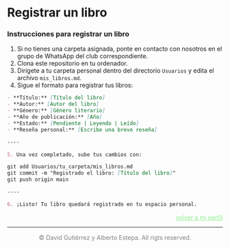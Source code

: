 # Registrar un libro

### Instrucciones para registrar un libro
1. Si no tienes una carpeta asignada, ponte en contacto con nosotros en el grupo de WhatsApp del club correspondiente.
2. Clona este repositorio en tu ordenador.
3. Dirígete a tu carpeta personal dentro del directorio `Usuarios` y edita el archivo `mis_libros.md`.
4. Sigue el formato para registrar tus libros:

```markdown
- **Título:** [Título del libro]
- **Autor:** [Autor del libro]
- **Género:** [Género literario]
- **Año de publicación:** [Año]
- **Estado:** [Pendiente | Leyendo | Leído]
- **Reseña personal:** [Escribe una breve reseña]

----

5. Una vez completado, sube tus cambios con:

git add Usuarios/tu_carpeta/mis_libros.md
git commit -m "Registrado el libro: [Título del libro]"
git push origin main

----

6. ¡Listo! Tu libro quedará registrado en tu espacio personal. 
```

<a href="../mi_perfil.md" style=" color: lightgreen ;display: block;text-align: right;">volver a mi perfil</a>

----
<p style="text-align: center;color:grey; margin-top: 3%"> 
&copy David Gutiérrez y Alberto Estepa. All rigts reserved.
</p>